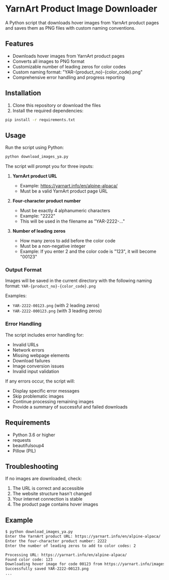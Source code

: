 # YarnArt Product Image Downloader

A Python script that downloads hover images from YarnArt product pages and saves them as PNG files with custom naming conventions.

## Features

- Downloads hover images from YarnArt product pages
- Converts all images to PNG format
- Customizable number of leading zeros for color codes
- Custom naming format: "YAR-{product_no}-{color_code}.png"
- Comprehensive error handling and progress reporting

## Installation

1. Clone this repository or download the files
2. Install the required dependencies:
```bash
pip install -r requirements.txt
```

## Usage

Run the script using Python:
```bash
python download_images_ya.py
```

The script will prompt you for three inputs:

1. **YarnArt product URL**
   - Example: https://yarnart.info/en/alpine-alpaca/
   - Must be a valid YarnArt product page URL

2. **Four-character product number**
   - Must be exactly 4 alphanumeric characters
   - Example: "2222"
   - This will be used in the filename as "YAR-2222-..."

3. **Number of leading zeros**
   - How many zeros to add before the color code
   - Must be a non-negative integer
   - Example: If you enter 2 and the color code is "123", it will become "00123"

### Output Format

Images will be saved in the current directory with the following naming format:
`YAR-{product_no}-{color_code}.png`

Examples:
- `YAR-2222-00123.png` (with 2 leading zeros)
- `YAR-2222-000123.png` (with 3 leading zeros)

### Error Handling

The script includes error handling for:
- Invalid URLs
- Network errors
- Missing webpage elements
- Download failures
- Image conversion issues
- Invalid input validation

If any errors occur, the script will:
- Display specific error messages
- Skip problematic images
- Continue processing remaining images
- Provide a summary of successful and failed downloads

## Requirements

- Python 3.6 or higher
- requests
- beautifulsoup4
- Pillow (PIL)

## Troubleshooting

If no images are downloaded, check:
1. The URL is correct and accessible
2. The website structure hasn't changed
3. Your internet connection is stable
4. The product page contains hover images

## Example

```bash
$ python download_images_ya.py
Enter the YarnArt product URL: https://yarnart.info/en/alpine-alpaca/
Enter the four-character product number: 2222
Enter the number of leading zeros to add to color codes: 2

Processing URL: https://yarnart.info/en/alpine-alpaca/
Found color code: 123
Downloading hover image for code 00123 from https://yarnart.info/images/123.jpg...
Successfully saved YAR-2222-00123.png
...
``` 